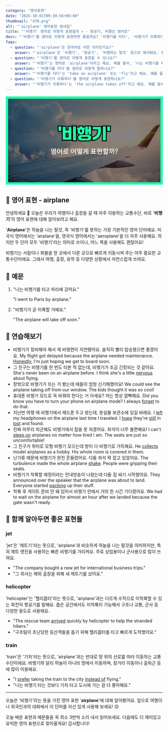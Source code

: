 ```yaml
---
category: "영어표현"
date: "2025-10-01T09:39:56+09:00"
thumbnail: "478.png"
alt: "'airplane' 영어표현 썸네일"
title: "'비행기' 영어로 어떻게 표현할까 ✈️ - 항공기, 비행선 영어로"
desc: "'비행기'를 영어로 어떻게 표현하면 좋을까요? '비행기를 타다', '비행기가 이륙하다' 등을 영어로 표현하는 법을 배워봅시다. 다양한 예문을 통해서 연습하고 본인의 표현으로 만들어 보세요."
faqs: 
  - question: "'airplane'은 한국어로 어떤 의미인가요?"
    answer: "'airplane'은 '비행기', '항공기', '비행하는 탈것' 등으로 해석돼요. 주로 하늘을 나는 교통수단을 말할 때 써요."
  - question: "'비행기'를 영어로 어떻게 표현할 수 있나요?"
    answer: "'비행기'는 영어로 'airplane'이라고 해요. 예를 들어, '나는 비행기를 타고 여행해요.'는 'I travel by airplane.'이라고 말해요."
  - question: "'비행기를 타다'를 영어로 어떻게 말하나요?"
    answer: "'비행기를 타다'는 'take an airplane' 또는 'fly'라고 해요. 예를 들어, '내일 비행기를 타고 서울에 가요.'는 'I'm taking an airplane to Seoul tomorrow.'라고 해요."
  - question: "'비행기가 이륙하다'를 영어로 어떻게 표현하나요?"
    answer: "'비행기가 이륙하다'는 'the airplane takes off'라고 해요. 예를 들어, '비행기가 곧 이륙해요.'는 'The airplane is about to take off.'라고 말해요."
---
```


!['airplane' 영어표현](./478.png)

## 🌟 영어 표현 - airplane

안녕하세요 👋 오늘은 우리가 여행이나 출장을 갈 때 자주 이용하는 교통수단, 바로 '**비행기**'의 영어 표현에 대해 알아보려고 해요.

'**Airplane**'은 하늘을 나는 탈것, 즉 '비행기'를 뜻하는 가장 기본적인 영어 단어예요. 미국식 영어에서는 'airplane'을, 영국식 영어에서는 'aeroplane'을 더 자주 사용해요. 하지만 두 단어 모두 '비행기'라는 의미로 쓰이니, 어느 쪽을 사용해도 괜찮아요!

비행기는 사람이나 화물을 한 곳에서 다른 곳으로 빠르게 이동시켜 주는 아주 중요한 교통수단이에요. 그래서 여행, 출장, 유학 등 다양한 상황에서 자연스럽게 쓰여요.

## 📖 예문

1. "나는 비행기를 타고 파리에 갔어요."

   "I went to Paris by airplane."

2. "비행기가 곧 이륙할 거예요."

   "The airplane will take off soon."



## 💬 연습해보기

<ul data-interactive-list>

  <li data-interactive-item>
    <span data-toggler>비행기가 정비해야 해서 제 비행편이 지연됐어요. 솔직히 빨리 탑승했으면 좋겠어요.</span>
    <span data-answer>My flight got delayed because the airplane needed maintenance. <a href="/blog/in-english/336.honestly/">Honestly</a>, I'm just hoping we get to board soon.</span>
  </li>

  <li data-interactive-item>
    <span data-toggler>그 친구는 비행기를 한 번도 타본 적 없는데, 비행기가 조금 긴장되는 것 같아요.</span>
    <span data-answer>She's never been on an airplane before. I think she's a little <a href="/blog/in-english/115.nervous/">nervous</a> about flying.</span>
  </li>

  <li data-interactive-item>
    <span data-toggler>창밖으로 비행기가 뜨는 거 봤는데 애들이 엄청 신기해했어요!</span>
    <span data-answer>We could see the airplane taking off from our window. The kids thought it was so cool!</span>
  </li>

  <li data-interactive-item>
    <span data-toggler>휴대폰 비행기 모드로 꼭 바꿔야 한다는 거 아세요? 저는 항상 깜빡해요.</span>
    <span data-answer>Did you know you have to turn your phone on airplane mode? I always <a href="/blog/in-english/023.forget/">forget</a> to do that.</span>
  </li>

  <li data-interactive-item>
    <span data-toggler>지난번 여행 때 비행기에서 헤드폰 두고 왔는데, 분실물 보관소에 있길 바래요.</span>
    <span data-answer>I <a href="/blog/in-english/402.leave/">left</a> my headphones on the airplane last time I traveled. I <a href="/blog/성공하면-좋겠어-영어표현/">hope</a> they're <a href="/blog/in-english/254.still/">still</a> in <a href="/blog/in-english/457.lose/">lost</a> and found.</span>
  </li>

  <li data-interactive-item>
    <span data-toggler>진짜 아무리 피곤해도 비행기에서 잠을 못 자겠어요. 좌석이 너무 불편해요!</span>
    <span data-answer>I can't <a href="/blog/in-english/210.sleep-on/">sleep on</a> airplanes no matter how tired I am. The seats are just so uncomfortable!</span>
  </li>

  <li data-interactive-item>
    <span data-toggler>그 친구가 취미로 모형 비행기 모으는데 방이 다 비행기로 가득해요.</span>
    <span data-answer>He <a href="/blog/in-english/350.collect/">collects</a> model airplanes as a hobby. His whole room is covered in them.</span>
  </li>

  <li data-interactive-item>
    <span data-toggler>난기류 때문에 비행기가 완전 흔들렸어요. 다들 좌석 꽉 잡고 있었어요.</span>
    <span data-answer>The turbulence made the whole airplane <a href="/blog/in-english/460.shake/">shake</a>. People were gripping their seats.</span>
  </li>

  <li data-interactive-item>
    <span data-toggler>비행기가 착륙할 예정이라는 안내방송이 나왔는데 다들 짐 싸기 시작했어요.</span>
    <span data-answer>They announced over the speaker that the airplane was about to land. Everyone started <a href="/blog/in-english/301.pack/">packing</a> up their stuff.</span>
  </li>

  <li data-interactive-item>
    <span data-toggler>착륙 후 게이트 준비 안 돼 있어서 비행기 안에서 거의 한 시간 기다렸어요.</span>
    <span data-answer>We had to wait on the airplane for almost an hour after we landed because the gate wasn't ready.</span>
  </li>

</ul>

## 🤝 함께 알아두면 좋은 표현들

### jet

'jet'은 '제트기'라는 뜻으로, 'airplane'과 비슷하게 하늘을 나는 탈것을 의미하지만, 특히 제트 엔진을 사용하는 빠른 비행기를 가리켜요. 주로 상업용이나 군사용으로 많이 쓰여요.

- "The company bought a new jet for international business trips."
- "그 회사는 해외 출장을 위해 새 제트기를 샀어요."

### helicopter

'helicopter'는 '헬리콥터'라는 뜻으로, 'airplane'과는 다르게 수직으로 이착륙할 수 있는 회전익 항공기를 말해요. 좁은 공간에서도 이착륙이 가능해서 구조나 교통, 군사 등 다양한 용도로 사용돼요.

- "The rescue team [arrived](/blog/in-english/403.arrive/) quickly by helicopter to help the stranded hikers."
- "구조팀이 조난당한 등산객들을 돕기 위해 헬리콥터를 타고 빠르게 도착했어요."

### train

'train'은 '기차'라는 뜻으로, 'airplane'과는 반대로 땅 위의 선로를 따라 이동하는 교통수단이에요. 비행기와 달리 하늘이 아니라 땅에서 이동하며, 장거리 이동이나 출퇴근 등에 많이 이용돼요.

- "I [prefer](/blog/in-english/191.prefer/) taking the train to the city [instead of](/blog/in-english/169.instead-of/) flying."
- "나는 비행기 타는 것보다 기차 타고 도시에 가는 걸 더 좋아해요."

---

오늘은 '비행기'라는 뜻을 가진 영어 표현 '**airplane**'에 대해 알아봤어요. 앞으로 여행이나 외국인과의 대화에서 이 단어를 자신 있게 사용해 보세요! 😊

오늘 배운 표현과 예문들을 꼭 최소 3번씩 소리 내서 읽어보세요. 다음에도 더 재미있고 유익한 영어 표현으로 찾아올게요! 감사합니다!

